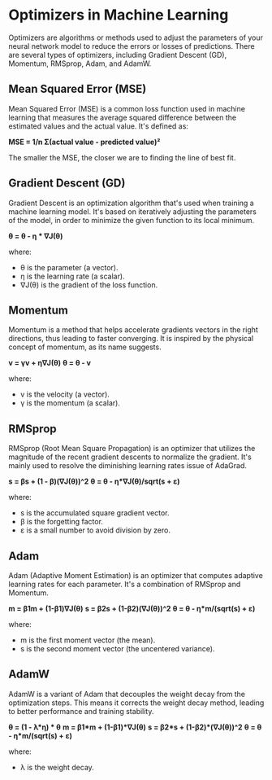 <div class="container">
<h1>Optimizers in Machine Learning</h1>

<p>Optimizers are algorithms or methods used to adjust the parameters of your neural network model to reduce the errors or losses of predictions. There are several types of optimizers, including Gradient Descent (GD), Momentum, RMSprop, Adam, and AdamW.</p>

<h2>Mean Squared Error (MSE)</h2>

<p>Mean Squared Error (MSE) is a common loss function used in machine learning that measures the average squared difference between the estimated values and the actual value. It's defined as:</p>

<div class="formula">
<b>MSE = 1/n Σ(actual value - predicted value)²</b>
</div>

<p>The smaller the MSE, the closer we are to finding the line of best fit.</p>

<h2>Gradient Descent (GD)</h2>

<p>Gradient Descent is an optimization algorithm that's used when training a machine learning model. It's based on iteratively adjusting the parameters of the model, in order to minimize the given function to its local minimum.</p>

<div class="formula">
<b>θ = θ - η * ∇J(θ)</b>
</div>

<p>where:</p>
<ul>
<li>θ is the parameter (a vector).</li>
<li>η is the learning rate (a scalar).</li>
<li>∇J(θ) is the gradient of the loss function.</li>
</ul>

<h2>Momentum</h2>

<p>Momentum is a method that helps accelerate gradients vectors in the right directions, thus leading to faster converging. It is inspired by the physical concept of momentum, as its name suggests.</p>

<div class="formula">
<b>v = γv + η∇J(θ)</b>
<b>θ = θ - v</b>
</div>

<p>where:</p>
<ul>
<li>v is the velocity (a vector).</li>
<li>γ is the momentum (a scalar).</li>
</ul>

<h2>RMSprop</h2>

<p>RMSprop (Root Mean Square Propagation) is an optimizer that utilizes the magnitude of the recent gradient descents to normalize the gradient. It's mainly used to resolve the diminishing learning rates issue of AdaGrad.</p>

<div class="formula">
<b>s = βs + (1 - β)(∇J(θ))^2</b>
<b>θ = θ - η*∇J(θ)/sqrt(s + ε)</b>
</div>

<p>where:</p>
<ul>
<li>s is the accumulated square gradient vector.</li>
<li>β is the forgetting factor.</li>
<li>ε is a small number to avoid division by zero.</li>
</ul>

<h2>Adam</h2>

<p>Adam (Adaptive Moment Estimation) is an optimizer that computes adaptive learning rates for each parameter. It's a combination of RMSprop and Momentum.</p>

<div class="formula">
<b>m = β1m + (1-β1)∇J(θ)</b>
<b>s = β2s + (1-β2)(∇J(θ))^2</b>
<b>θ = θ - η*m/(sqrt(s) + ε)</b>
</div>

<p>where:</p>
<ul>
<li>m is the first moment vector (the mean).</li>
<li>s is the second moment vector (the uncentered variance).</li>
</ul>

<h2>AdamW</h2>

<p>AdamW is a variant of Adam that decouples the weight decay from the optimization steps. This means it corrects the weight decay method, leading to better performance and training stability.</p>

<div class="formula">
<b>θ = (1 - λ*η) * θ</b>
<b>m = β1*m + (1-β1)*∇J(θ)</b>
<b>s = β2*s + (1-β2)*(∇J(θ))^2</b>
<b>θ = θ - η*m/(sqrt(s) + ε)</b>
</div>

<p>where:</p>
<ul>
<li>λ is the weight decay.</li>
</ul>
</div>